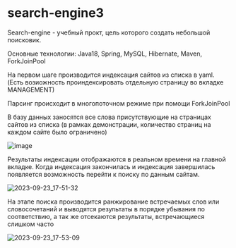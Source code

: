 # search-engine3
Search-engine - учебный прокт, цель которого создать небольшой поисковик.

Основные технологии: Java18, Spring, MySQL, Hibernate, Maven, ForkJoinPool

На первом шаге производится индексация сайтов из списка в yaml. (Есть возиожность проиндексировать отдельную страницу во вкладке MANAGEMENT) 

Парсинг происходит в многопоточном режиме при помощи ForkJoinPool

В базу данных заносятся все слова присутствующие на страницах сайтов из списка (в рамках демонстрации, количество страниц на каждом сайте было ограничено)


![image](https://github.com/AleksandrApasov/search-engine3/assets/140314249/238234f3-f2d0-4288-b372-d79e5890f889)


Результаты индексации отображаются в реальном времени на главной вкладке. Когда индексация закончилась и индексация завершилась появляется возможность перейти к поиску по данным сайтам.


![2023-09-23_17-51-32](https://github.com/AleksandrApasov/search-engine3/assets/140314249/f044e8e0-aaaa-476e-ad77-e9411c34b13a)


На этапе поиска производится ранжирование встречаемых слов или словосочетаний и выводятся результаты в порядке убывания по соответствию, а так же отсекаются результаты, встречающиеся слишком часто


![2023-09-23_17-53-09](https://github.com/AleksandrApasov/search-engine3/assets/140314249/c7dc7c01-e496-444b-8582-f5d2ddec5d11)

